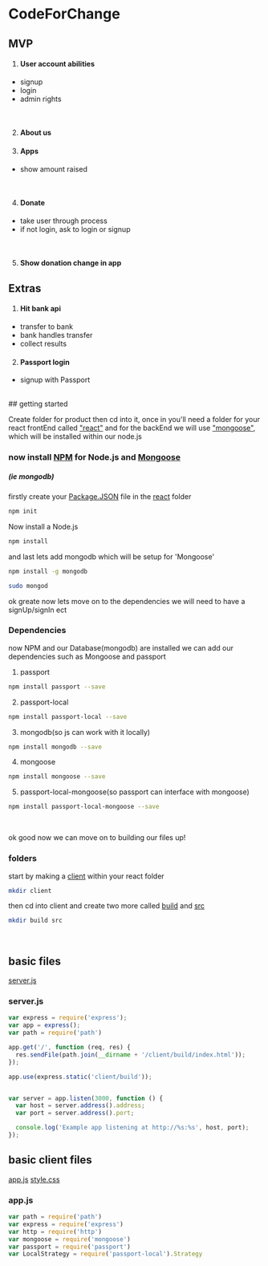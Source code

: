 # CodeForChange

## MVP
1. #### User account abilities
  - signup
  - login
  - admin rights
<br>

2. #### About us

3. #### Apps
  - show amount raised
<br>

4. #### Donate
  - take user through process
  - if not login, ask to login or signup
<br>

5. #### Show donation change in app

## Extras
1. #### Hit bank api
  - transfer to bank
  - bank handles transfer
  - collect results

2. #### Passport login
  - signup with Passport
<br>
## getting started

Create folder for product then cd into it, once in you'll need a folder for your react frontEnd called ["react"](FinalProject/react) and for the backEnd we will use ["mongoose"](FinalProject/mongoose), which will be installed within our node.js

### now install [NPM](https://www.npmjs.com/) for Node.js and [Mongoose](http://mongoosejs.com/index.html)
##### (ie mongodb)
firstly create your [Package.JSON](react/package.json) file in the [react](FinalProject/react) folder
```sh
npm init
```

Now install a Node.js

```sh
npm install
```

and last lets add mongodb which will be setup for 'Mongoose'

```sh
npm install -g mongodb
```

```sh
sudo mongod
```

ok greate now lets move on to the dependencies we will need to have a signUp/signIn ect
<br>

### Dependencies

now NPM and our Database(mongodb) are installed we can add our dependencies such as Mongoose and passport

1. passport
```sh
npm install passport --save
```
2. passport-local
```sh
npm install passport-local --save
```
3. mongodb(so js can work with it locally)
```sh
npm install mongodb --save
```
4. mongoose
```sh
npm install mongoose --save
```
5. passport-local-mongoose(so passport can interface with mongoose)
```sh
npm install passport-local-mongoose --save
```
<br>

ok good now we can move on to building our files up!

### folders

start by making a [client](FinalProject/react/client) within your react folder
```sh
mkdir client
```
then cd into client and create two more called [build](FinalProject/react/client/build) and [src](FinalProject/react/client/src)
```sh
mkdir build src
```
<br>

## basic files

[server.js](react/server.js)

### server.js

```js
var express = require('express');
var app = express();
var path = require('path')

app.get('/', function (req, res) {
  res.sendFile(path.join(__dirname + '/client/build/index.html'));
});

app.use(express.static('client/build'));


var server = app.listen(3000, function () {
  var host = server.address().address;
  var port = server.address().port;

  console.log('Example app listening at http://%s:%s', host, port);
});
```

## basic client files

[app.js](react/client/src/app.js)
[style.css](react/client/build/style.css)


### app.js

```js
var path = require('path')
var express = require('express')
var http = require('http')
var mongoose = require('mongoose')
var passport = require('passport')
var LocalStrategy = require('passport-local').Strategy
```
